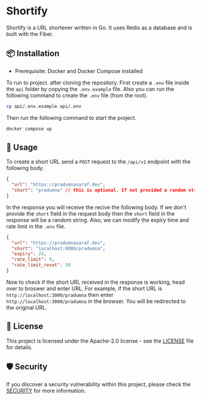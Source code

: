# Shortify

Shortify is a URL shortener written in Go. It uses Redis as a database and is built with the Fiber.

## 📦 Installation

- Prerequisite: Docker and Docker Compose installed

To run to project. after cloning the repository. First create a `.env` file inside the `api` folder by copying the `.env.example` file. Also you can run the following command to create the `.env` file (from the root).

```bash
cp api/.env.example api/.env
```

Then run the following command to start the project.

```bash
docker compose up
```

## 📝 Usage

To create a short URL send a `POST` request to the `/api/v1` endpoint with the following body.

```json
{
  "url": "https://pradumnasaraf.dev",
  "short": "pradumna" // this is optional. If not provided a random string will be generated
}
```

In the response you will receive the recive the following body. If we don't provide the `short` field in the request body then the `short` field in the response will be a random string. Also, we can modify the expiry time and rate limit in the `.env` file.

```json
{
  "url": "https://pradumnasaraf.dev",
  "short": "localhost:8080/pradumna",
  "expiry": 24,
  "rate_limit": 9,
  "rate_limit_reset": 30
}
```

Now to check if the short URL received in the response is working, head over to broswer and enter URL. For example, if the short URL is `http://localhost:3000/pradumna` then enter `http://localhost:3000/pradumna` in the browser. You will be redirected to the original URL.

## 📜 License

This project is licensed under the Apache-2.0 license - see the [LICENSE](LICENSE) file for details.

## 🛡 Security

If you discover a security vulnerability within this project, please check the [SECURITY](SECURITY.md) for more information.
